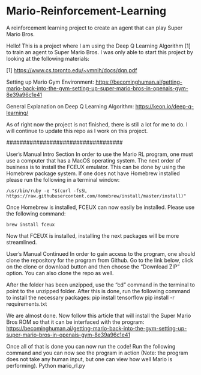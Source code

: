 # Mario-Reinforcement-Learning
A reinforcement learning project to create an agent that can play Super Mario Bros.

Hello! This is a project where I am using the Deep Q Learning Algorithm [1] to train an agent to Super Mario Bros. 
I was only able to start this project by looking at the following materials: 

[1] https://www.cs.toronto.edu/~vmnih/docs/dqn.pdf

Setting up Mario Gym Environment: https://becominghuman.ai/getting-mario-back-into-the-gym-setting-up-super-mario-bros-in-openais-gym-8e39a96c1e41

General Explanation on Deep Q Learning Algorithm: https://keon.io/deep-q-learning/

As of right now the project is not finished, there is still a lot for me to do. I will continue to update this repo as I work on this project.

###################################


User’s Manual Intro Section 
	In order to use the Mario RL program, one must use a computer that has a MacOS operating system. The next order of business is to install the FCEUX emulator. This can be done by using the Homebrew package system. If one does not have Homebrew installed please run the following in a terminal window: 
	
	/usr/bin/ruby -e "$(curl -fsSL https://raw.githubusercontent.com/Homebrew/install/master/install)"
	
Once Homebrew is installed, FCEUX can now easily be installed. Please use the following command: 

	brew install fceux

Now that FCEUX is installed, installing the next packages will be more streamlined. 

User’s Manual Continued
	In order to gain access to the program, one should clone the repository for the program from Github. Go to the link below, click on the clone or download button and then choose the “Download ZIP” option. You can also clone the repo as well. 
	

After the folder has been unzipped, use the “cd” command in the terminal to point to the unzipped folder. After this is done, run the following command to install the necessary packages: 
	pip install tensorflow
	pip install -r requirements.txt
	
	
We are almost done. Now follow this article that will install the Super Mario Bros ROM so that it can be interfaced with the program: 
	https://becominghuman.ai/getting-mario-back-into-the-gym-setting-up-super-mario-bros-in-openais-gym-8e39a96c1e41

Once all of that is done you can now run the code! Run the following command and you can now see the program in action (Note: the program does not take any human input, but one can view how well Mario is performing). 
	Python mario_rl.py 
